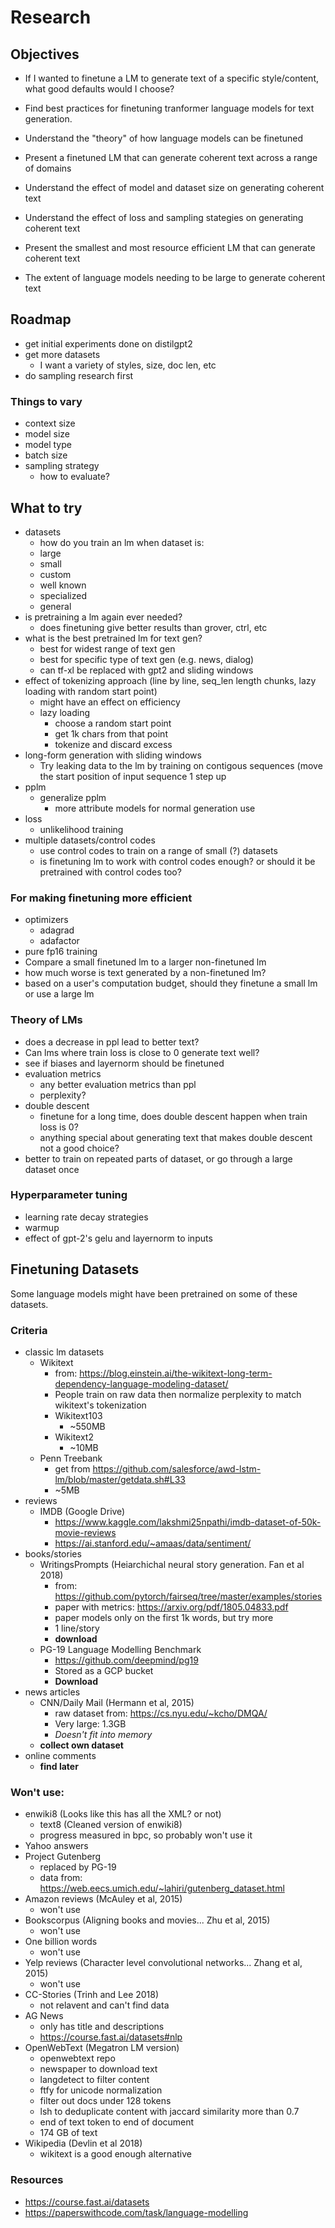 # Research

## Objectives

-   If I wanted to finetune a LM to generate text of a specific style/content, what good defaults would I choose?

-   Find best practices for finetuning tranformer language models for text generation.
-   Understand the "theory" of how language models can be finetuned
-   Present a finetuned LM that can generate coherent text across a range of domains
-   Understand the effect of model and dataset size on generating coherent text
-   Understand the effect of loss and sampling stategies on generating coherent text
-   Present the smallest and most resource efficient LM that can generate coherent text
-   The extent of language models needing to be large to generate coherent text

## Roadmap

-   get initial experiments done on distilgpt2
-   get more datasets
    -   I want a variety of styles, size, doc len, etc
-   do sampling research first

### Things to vary

-   context size
-   model size
-   model type
-   batch size
-   sampling strategy
    -   how to evaluate?

## What to try

-   datasets
    -   how do you train an lm when dataset is:
    -   large
    -   small
    -   custom
    -   well known
    -   specialized
    -   general
-   is pretraining a lm again ever needed?
    -   does finetuning give better results than grover, ctrl, etc
-   what is the best pretrained lm for text gen?
    -   best for widest range of text gen
    -   best for specific type of text gen (e.g. news, dialog)
    -   can tf-xl be replaced with gpt2 and sliding windows
-   effect of tokenizing approach (line by line, seq_len length chunks, lazy loading with random start point)
    -   might have an effect on efficiency
    -   lazy loading
        -   choose a random start point
        -   get 1k chars from that point
        -   tokenize and discard excess
-   long-form generation with sliding windows
    -   Try leaking data to the lm by training on contigous sequences (move the start position of input sequence 1 step up
-   pplm
    -   generalize pplm
        -   more attribute models for normal generation use
-   loss
    -   unlikelihood training
-   multiple datasets/control codes
    -   use control codes to train on a range of small (?) datasets
    -   is finetuning lm to work with control codes enough? or should it be pretrained with control codes too?

### For making finetuning more efficient

-   optimizers
    -   adagrad
    -   adafactor
-   pure fp16 training
-   Compare a small finetuned lm to a larger non-finetuned lm
-   how much worse is text generated by a non-finetuned lm?
-   based on a user's computation budget, should they finetune a small lm or use a large lm

### Theory of LMs

-   does a decrease in ppl lead to better text?
-   Can lms where train loss is close to 0 generate text well?
-   see if biases and layernorm should be finetuned
-   evaluation metrics
    -   any better evaluation metrics than ppl
    -   perplexity?
-   double descent
    -   finetune for a long time, does double descent happen when train loss is 0?
    -   anything special about generating text that makes double descent not a good choice?
-   better to train on repeated parts of dataset, or go through a large dataset once

### Hyperparameter tuning

-   learning rate decay strategies
-   warmup
-   effect of gpt-2's gelu and layernorm to inputs

## Finetuning Datasets

Some language models might have been pretrained on some of these datasets.

### Criteria

-   classic lm datasets
    -   Wikitext
        -   from: https://blog.einstein.ai/the-wikitext-long-term-dependency-language-modeling-dataset/
        -   People train on raw data then normalize perplexity to match wikitext's tokenization
        -   Wikitext103
            -   ~550MB
        -   Wikitext2
            -   ~10MB
    -   Penn Treebank
        -   get from https://github.com/salesforce/awd-lstm-lm/blob/master/getdata.sh#L33
        -   ~5MB
-   reviews
    -   IMDB (Google Drive)
        -   https://www.kaggle.com/lakshmi25npathi/imdb-dataset-of-50k-movie-reviews
        -   https://ai.stanford.edu/~amaas/data/sentiment/
-   books/stories
    -   WritingsPrompts (Heiarchichal neural story generation. Fan et al 2018)
        -   from: https://github.com/pytorch/fairseq/tree/master/examples/stories
        -   paper with metrics: https://arxiv.org/pdf/1805.04833.pdf
        -   paper models only on the first 1k words, but try more
        -   1 line/story
        -   **download**
    -   PG-19 Language Modelling Benchmark
        -   https://github.com/deepmind/pg19
        -   Stored as a GCP bucket
        -   **Download**
-   news articles
    -   CNN/Daily Mail (Hermann et al, 2015)
        -   raw dataset from: https://cs.nyu.edu/~kcho/DMQA/
        -   Very large: 1.3GB
        -   _Doesn't fit into memory_
    -   **collect own dataset**
-   online comments
    -   **find later**

### Won't use:

-   enwiki8 (Looks like this has all the XML? or not)
    -   text8 (Cleaned version of enwiki8)
    -   progress measured in bpc, so probably won't use it
-   Yahoo answers
-   Project Gutenberg
    -   replaced by PG-19
    -   data from: https://web.eecs.umich.edu/~lahiri/gutenberg_dataset.html
-   Amazon reviews (McAuley et al, 2015)
    -   won't use
-   Bookscorpus (Aligning books and movies... Zhu et al, 2015)
    -   won't use
-   One billion words
    -   won't use
-   Yelp reviews (Character level convolutional networks... Zhang et al, 2015)
    -   won't use
-   CC-Stories (Trinh and Lee 2018)
    -   not relavent and can't find data
-   AG News
    -   only has title and descriptions
    -   https://course.fast.ai/datasets#nlp
-   OpenWebText (Megatron LM version)
    -   openwebtext repo
    -   newspaper to download text
    -   langdetect to filter content
    -   ftfy for unicode normalization
    -   filter out docs under 128 tokens
    -   lsh to deduplicate content with jaccard similarity more than 0.7
    -   end of text token to end of document
    -   174 GB of text
-   Wikipedia (Devlin et al 2018)
    -   wikitext is a good enough alternative

### Resources

-   https://course.fast.ai/datasets
-   https://paperswithcode.com/task/language-modelling
